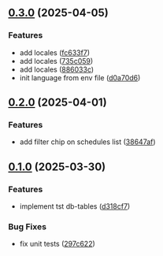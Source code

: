 ## [0.3.0](https://github.com/qaldak/squad-manager/compare/v0.2.0...v0.3.0) (2025-04-05)

### Features

* add locales ([fc633f7](https://github.com/qaldak/squad-manager/commit/fc633f7c54b87d13409bd55b504e0481efe40a55))
* add locales ([735c059](https://github.com/qaldak/squad-manager/commit/735c059118275b9a745e2b6429530d27c8edf182))
* add locales ([886033c](https://github.com/qaldak/squad-manager/commit/886033cd307d0d797899f3d87747c7cd5258e5a7))
* init language from env file ([d0a70d6](https://github.com/qaldak/squad-manager/commit/d0a70d6279d16cbb25c4bf564f6019fb8d6ef6f1))

## [0.2.0](https://github.com/qaldak/squad-manager/compare/v0.1.0...v0.2.0) (2025-04-01)

### Features

* add filter chip on schedules list ([38647af](https://github.com/qaldak/squad-manager/commit/38647afc705c6b2a711b456abd0b23a361339299))

## [0.1.0](https://github.com/qaldak/squad-manager/compare/v0.0.1...v0.1.0) (2025-03-30)

### Features

* implement tst db-tables ([d318cf7](https://github.com/qaldak/squad-manager/commit/d318cf72e3d50e5ae0826551d8bc89f5d890a554))

### Bug Fixes

* fix unit tests ([297c622](https://github.com/qaldak/squad-manager/commit/297c622b94d7278c47439106df692996336a4d8e))
